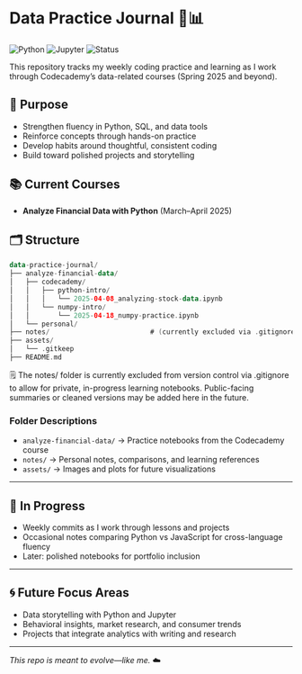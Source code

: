 # Data Practice Journal 🧠📊

![Python](https://img.shields.io/badge/code-python-blue)
![Jupyter](https://img.shields.io/badge/environment-jupyter-lightgrey)
![Status](https://img.shields.io/badge/progress-weekly_commit_tracking-green)

This repository tracks my weekly coding practice and learning as I work through Codecademy’s data-related courses (Spring 2025 and beyond).

## 📌 Purpose
- Strengthen fluency in Python, SQL, and data tools
- Reinforce concepts through hands-on practice
- Develop habits around thoughtful, consistent coding
- Build toward polished projects and storytelling


## 📚 Current Courses
- **Analyze Financial Data with Python** (March–April 2025)

## 🗂️ Structure

```kotlin
data-practice-journal/
├── analyze-financial-data/
│   ├── codecademy/
│   │   ├── python-intro/
│   │   │   └── 2025-04-08_analyzing-stock-data.ipynb
│   │   └── numpy-intro/
│   │       └── 2025-04-18_numpy-practice.ipynb
│   └── personal/
├── notes/                         # (currently excluded via .gitignore)
├── assets/
│   └── .gitkeep
├── README.md
```


🗒️ The notes/ folder is currently excluded from version control via .gitignore to allow for private, in-progress learning notebooks. Public-facing summaries or cleaned versions may be added here in the future.

### Folder Descriptions

- `analyze-financial-data/` → Practice notebooks from the Codecademy course
- `notes/` → Personal notes, comparisons, and learning references
- `assets/` → Images and plots for future visualizations

---

## 🚧 In Progress

- Weekly commits as I work through lessons and projects
- Occasional notes comparing Python vs JavaScript for cross-language fluency
- Later: polished notebooks for portfolio inclusion

---

## 🌀 Future Focus Areas

- Data storytelling with Python and Jupyter
- Behavioral insights, market research, and consumer trends
- Projects that integrate analytics with writing and research

---

_This repo is meant to evolve—like me._ ☁️

